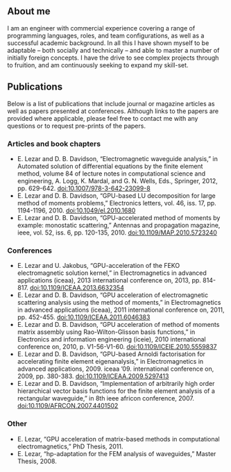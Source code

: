 ---
---

## About me

I am an engineer with commercial experience covering a range of programming languages, roles, and team configurations, as well as a successful academic background. In all this I have shown myself to be adaptable – both socially and technically – and able to master a number of initially foreign concepts. I have the drive to see complex projects through to fruition, and am continuously seeking to expand my skill-set.

<!--
### Amazon Web Services / Amazon Inc

### Mesosphere

### Zalando

### EM Software & Systems / Altair Engineering

At present, I am on the Data Infrastructure team at Mesosphere Inc., where I work on taking the drudgery out of getting production-grade data services running at scale on DC/OS.

Before joining Mesosphere, I spent some time with Zalando SE as a research engineer -- working with data scientists at getting their machine learning models production ready. This included Zalando's fashion recommendation infrastructure.

I also worked as a developer on a commercial electromagnetic modelling and simulation software package at Altair Engineering (previously EM Software & Systems).
-->

<!--
 am part of the Statistical Learning team at Zalando SE. Here, I add GPU computing expertise to a team that investigates state of the art machine learning solutions to problems and challenges faced by Europe’s number one fashion e-tailer.

Previously, I was a senior developer for electromagnetic solvers at Altair Engineering (following a merger with EM Software & Systems). This entails working on various aspects of the computational kernel of the electromagnetic modelling and simulation package FEKO, now part of the HyperWorks suite of computer aided engineering software.

Prior to that, I was a member of the computational electromagnetics group (CEMAGG) at the electrical and electronic engineering deparment of Stellenbosch University from January 2006 to July 2011. As part of the group, I undertook research in the field of computational electromagnetics (CEM) as well as general purpose GPU computing.

My PhD dissertation considered the application of GPU acceleration to matrix-based methods in CEM, and more specifically considered the use of CUDA from NVIDIA to improve the performance of the finite element method (FEM) and the method of moments (MoM) — also called the boundary element method. In the case of the MoM, the implementations successfully overcome the limitations imposed by the amount of memory available on a GPU.
-->


## Publications

Below is a list of publications that include journal or magazine articles as well as papers presented at conferences. Although links to the papers are provided where applicable, please feel free to contact me with any questions or to request pre-prints of the papers.

### Articles and book chapters

* E. Lezar and D. B. Davidson, “Electromagnetic waveguide analysis,” in Automated solution of differential equations by the finite element method, volume 84 of lecture notes in computational science and engineering, A. Logg, K. Mardal, and G. N. Wells, Eds., Springer, 2012, pp. 629-642. [doi:10.1007/978-3-642-23099-8](https://dx.doi.org/10.1007/978-3-642-23099-8)
* E. Lezar and D. B. Davidson, “GPU-based LU decomposition for large method of moments problems,” Electronics letters, vol. 46, iss. 17, pp. 1194-1196, 2010. [doi:10.1049/el.2010.1680](https://dx.doi.org/10.1049/el.2010.1680)
* E. Lezar and D. B. Davidson, “GPU-accelerated method of moments by example: monostatic scattering,” Antennas and propagation magazine, ieee, vol. 52, iss. 6, pp. 120-135, 2010. [doi:10.1109/MAP.2010.5723240](https://dx.doi.org/10.1109/MAP.2010.5723240)

### Conferences
* E. Lezar and U. Jakobus, “GPU-acceleration of the FEKO electromagnetic solution kernel,” in Electromagnetics in advanced applications (iceaa), 2013 international conference on, 2013, pp. 814-817. [doi:10.1109/ICEAA.2013.6632354](https://dx.doi.org/10.1109/ICEAA.2013.6632354)
* E. Lezar and D. B. Davidson, “GPU acceleration of electromagnetic scattering analysis using the method of moments,” in Electromagnetics in advanced applications (iceaa), 2011 international conference on, 2011, pp. 452-455. [doi:10.1109/ICEAA.2011.6046383](https://dx.doi.org/10.1109/ICEAA.2011.6046383)
* E. Lezar and D. B. Davidson, “GPU acceleration of method of moments matrix assembly using Rao-Wilton-Glisson basis functions,” in Electronics and information engineering (iceie), 2010 international conference on, 2010, p. V1-56-V1-60. [doi:10.1109/ICEIE.2010.5559837](https://dx.doi.org/10.1109/ICEIE.2010.5559837)
* E. Lezar and D. B. Davidson, “GPU-based Arnoldi factorisation for accelerating finite element eigenanalysis,” in Electromagnetics in advanced applications, 2009. iceaa ’09. international conference on, 2009, pp. 380-383. [doi:10.1109/ICEAA.2009.5297413](https://dx.doi.org/10.1109/ICEAA.2009.5297413)
* E. Lezar and D. B. Davidson, “Implementation of arbitrarily high order hierarchical vector basis functions for the finite element analysis of a rectangular waveguide,” in 8th ieee africon conference, 2007. [doi:10.1109/AFRCON.2007.4401502](https://dx.doi.org/10.1109/AFRCON.2007.4401502)

### Other
* E. Lezar, “GPU acceleration of matrix-based methods in computational electromagnetics,” PhD Thesis, 2011.
* E. Lezar, “hp-adaptation for the FEM analysis of waveguides,” Master Thesis, 2008.
